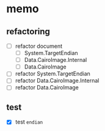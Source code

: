 memo
====

refactoring
-----------

* [ ] refactor document
	+ [ ] System.TargetEndian
	+ [ ] Data.CairoImage.Internal
	+ [ ] Data.CairoImage
* [ ] refactor System.TargetEndian
* [ ] refactor Data.CairoImage.Internal
* [ ] refactor Data.CairoImage

test
----

* [x] test `endian`
